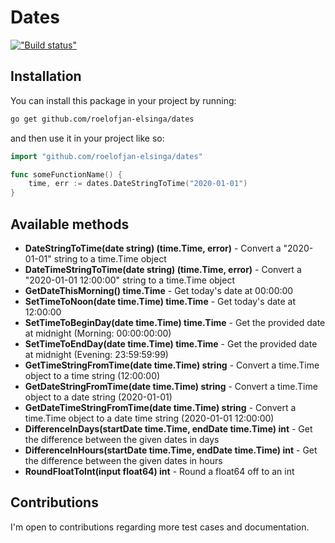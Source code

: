 # Dates

[!["Build status"](https://api.travis-ci.com/roelofjan-elsinga/dates.svg?branch=master)](https://travis-ci.com/roelofjan-elsinga/dates)

## Installation

You can install this package in your project by running:

```bash
go get github.com/roelofjan-elsinga/dates
```

and then use it in your project like so:

```go
import "github.com/roelofjan-elsinga/dates"

func someFunctionName() {
    time, err := dates.DateStringToTime("2020-01-01")
}
```

## Available methods

- **DateStringToTime(date string) (time.Time, error)** - Convert a "2020-01-01" string to a time.Time object
- **DateTimeStringToTime(date string) (time.Time, error)** - Convert a "2020-01-01 12:00:00" string to a time.Time object
- **GetDateThisMorning() time.Time** - Get today's date at 00:00:00
- **SetTimeToNoon(date time.Time) time.Time** - Get today's date at 12:00:00
- **SetTimeToBeginDay(date time.Time) time.Time** - Get the provided date at midnight (Morning: 00:00:00:00)
- **SetTimeToEndDay(date time.Time) time.Time** - Get the provided date at midnight (Evening: 23:59:59:99)
- **GetTimeStringFromTime(date time.Time) string** - Convert a time.Time object to a time string (12:00:00)
- **GetDateStringFromTime(date time.Time) string** - Convert a time.Time object to a date string (2020-01-01)
- **GetDateTimeStringFromTime(date time.Time) string** - Convert a time.Time object to a date time string (2020-01-01 12:00:00)
- **DifferenceInDays(startDate time.Time, endDate time.Time) int** - Get the difference between the given dates in days
- **DifferenceInHours(startDate time.Time, endDate time.Time) int** - Get the difference between the given dates in hours
- **RoundFloatToInt(input float64) int** - Round a float64 off to an int

## Contributions

I'm open to contributions regarding more test cases and documentation.
